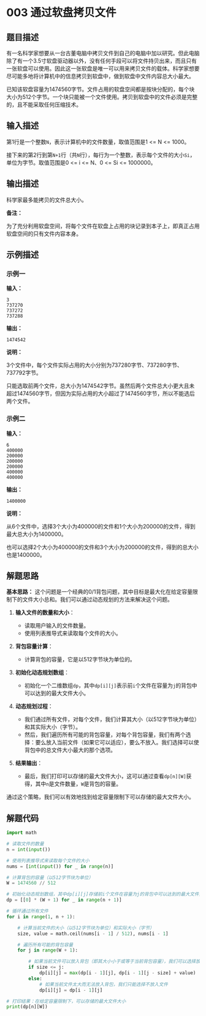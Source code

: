 # 003 通过软盘拷贝文件 

## 题目描述

有一名科学家想要从一台古董电脑中拷贝文件到自己的电脑中加以研究。但此电脑除了有一个3.5寸软盘驱动器以外，没有任何手段可以将文件持贝出来，而且只有一张软盘可以使用。因此这一张软盘是唯一可以用来拷贝文件的载体。科学家想要尽可能多地将计算机中的信息拷贝到软盘中，做到软盘中文件内容总大小最大。

已知该软盘容量为1474560字节。文件占用的软盘空间都是按块分配的，每个块大小为512个字节。一个块只能被一个文件使用。拷贝到软盘中的文件必须是完整的，且不能采取任何压缩技术。

## 输入描述

第1行是一个整数`N`，表示计算机中的文件数量，取值范围是1 <= N <= 1000。

接下来的第2行到第`N+1`行（共`N`行），每行为一个整数，表示每个文件的大小`Si`，单位为字节。取值范围是0 <= i <= N、0 <= Si <= 1000000。

## 输出描述

科学家最多能拷贝的文件总大小。

**备注：** 

为了充分利用软盘空间，将每个文件在软盘上占用的块记录到本子上，即真正占用软盘空间的只有文件内容本身。

## 示例描述

### 示例一

**输入：**
```text
3
737270
737272
737288
```

**输出：**
```text
1474542
```

**说明：**  

3个文件中，每个文件实际占用的大小分别为737280字节、737280字节、737792字节。

只能选取前两个文件，总大小为1474542字节。虽然后两个文件总大小更大且未超过1474560字节，但因为实际占用的大小超过了1474560字节，所以不能选后两个文件。

### 示例二

**输入：**
```text
6
400000
200000
200000
200000
400000
400000
```

**输出：**
```text
1400000
```

**说明：**  

从6个文件中，选择3个大小为400000的文件和1个大小为200000的文件，得到最大总大小为1400000。

也可以选择2个大小为400000的文件和3个大小为200000的文件，得到的总大小也是1400000。

## 解题思路

**基本思路：** 
这个问题是一个经典的0/1背包问题，其中目标是最大化在给定容量限制下的文件大小总和。我们可以通过动态规划的方法来解决这个问题。

1. **输入文件的数量和大小**：
   - 读取用户输入的文件数量。
   - 使用列表推导式来读取每个文件的大小。

2. **背包容量计算**：
   - 计算背包的容量，它是以512字节块为单位的。

3. **初始化动态规划数组**：
   - 初始化一个二维数组`dp`，其中`dp[i][j]`表示前`i`个文件在容量为`j`的背包中可以达到的最大文件大小。

4. **动态规划过程**：
   - 我们通过所有文件，对每个文件，我们计算其大小（以512字节块为单位）和其实际大小（字节）。
   - 然后，我们遍历所有可能的背包容量，对每个背包容量，我们有两个选择：要么放入当前文件（如果它可以适应），要么不放入。我们选择可以使背包中的总文件大小最大的那个选项。
   
5. **结果输出**：
   - 最后，我们打印可以存储的最大文件大小，这可以通过查看`dp[n][W]`获得，其中`n`是文件数量，`W`是背包的容量。

通过这个策略，我们可以有效地找到给定容量限制下可以存储的最大文件大小。

## 解题代码
```python
import math

# 读取文件的数量
n = int(input())

# 使用列表推导式来读取每个文件的大小
nums = [int(input()) for _ in range(n)]

# 计算背包的容量（以512字节块为单位）
W = 1474560 // 512

# 初始化动态规划数组，其中dp[i][j]存储前i个文件在容量为j的背包中可以达到的最大文件大小
dp = [[0] * (W + 1) for _ in range(n + 1)]

# 循环通过所有文件
for i in range(1, n + 1):

    # 计算当前文件的大小（以512字节块为单位）和实际大小（字节）
    size, value = math.ceil(nums[i - 1] / 512), nums[i - 1]

    # 遍历所有可能的背包容量
    for j in range(W + 1):

        # 如果当前文件可以放入背包（即其大小小于或等于当前背包容量），我们可以选择放入或不放入文件
        if size <= j:
            dp[i][j] = max(dp[i - 1][j], dp[i - 1][j - size] + value)
        else:
            # 如果当前文件太大而无法放入背包，我们只能选择不放入文件
            dp[i][j] = dp[i - 1][j]

# 打印结果：在给定容量限制下，可以存储的最大文件大小
print(dp[n][W])
```